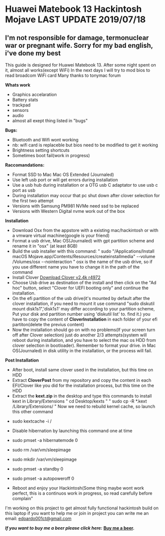 # Huawei Matebook 13 Hackintosh Mojave LAST UPDATE 2019/07/18

## I'm not responsible for damage, termonuclear war or pregnant wife. Sorry for my bad english, i've done my best 
This guide is designed for Huawei Matebook 13.
After some night spent on it, almost all works(except WiFi)
In the next days I will try to mod bios to read broadcom WiFi card
Many thanks to tonymac forum



**Whats work**
* Graphics accelaration
* Battery stats 
* trackpad
* sensors 
* audio
* almost all exept thing listed in "bugs"

**Bugs:**
* Bluetooth and Wifi wont working
* nb: wifi card is replaceble but bios need to be modified to get it working
* Brightness setting shortcuts
* Sometimes boot fail(work in progress)

**Raccomandations:**
* Format SSD to Mac  Mac OS Extended (Journaled)
* Use left usb port or will get errors during installation
* Use a usb hub during installation or a OTG usb C adaptator to use usb c port as usb
* During installation may occur that pc shut down after clover selection for the first two attempt
* Versions with Samsung PM981 NVMe need ssd to be replaced
* Versions with Western Digital nvme work out of the box 

**Installation**
* Download Osx from the appstore with a existing mac/hackintosh or with a vmware virtual machine(google is your friend)
* Format a usb drive, Mac OS(Journaled) with gpt partition scheme and rename it in "osx" (at least 8GB)
* Build the usb installer with this command:
" sudo "/Applications/Install macOS Mojave.app/Contents/Resources/createinstallmedia" --volume  /Volumes/osx --nointeraction " osx is the name of the usb drive, so if you use different name you have to change it in the path of the command
* Install Clover [Download Clover v2.4k r4972](https://sourceforge.net/projects/cloverefiboot/files/Installer/Clover_v2.4k_r4972.zip/download)
* Choose Usb drive as destination of the install and then click on the "Ad hoc" button,
select "Clover for UEFI booting only" and continue the installation.
* On the efi partition of the usb drive(it's mounted by default after the clover installation, if you need to mount it use command "sudo diskutil mount disk1s1",'disk1s1' may differ according to your partition scheme, Put your disk and partition number using 'diskutil list' to. find it.) you have to copy the content of **CloverInstallation** in each folder of your efi partiton(delete the previus content)
* Now the installation should go on with no problems(If your screen turn off after Clover selection) just do another 2/3 attempts(system will reboot during installation, and you have to select the mac os HDD from clover selection in bootloader). Remember to format your drive. in Mac OS(Journaled) in disk utility in the installation, or the process will fail.

**Post Installation**
* After boot, install same clover used in the installation, but this time on HDD
* Extract **CloverPost** from my repository and copy the content in each EFI/Clover like you did for the installation process, but this time on the HDD
* Extract the **kext.zip** in the desktop and type this commands to install kext in Library/Extensions
" cd Desktop/kexts "
" sudo cp -R *.kext /Library/Extensions/ "
Now we need to rebuild kernel cache, so launch this other command
- sudo kextcache -i /
* Disable hibernation by launching this command one at time
- sudo pmset -a hibernatemode 0 
- sudo rm /var/vm/sleepimage 
- sudo mkdir /var/vm/sleepimage 

- sudo pmset -a standby 0 
- sudo pmset -a autopoweroff 0 
* Reboot and enjoy your Hackintosh(Some thing maybe wont work perfect, this is a continuos work in progress, so read carefully before complain"







I'm working on this project to get almost fully functional hackintosh build on this laptop
if you want to help me or join in project you can write me an email: edoardo001ct@gmail.com

_**If you want to buy me a beer please click here:**_
**[Buy me a beer](https://www.paypal.com/cgi-bin/webscr?cmd=_s-xclick&hosted_button_id=2NMM7HN9SJRVE&source=url
).** 

